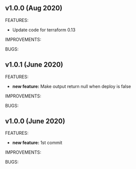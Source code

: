 ## v1.0.0 (Aug 2020)

FEATURES: 
* Update code for terraform 0.13

IMPROVEMENTS:

BUGS:

## v1.0.1 (June 2020)

FEATURES: 
* **new feature:**  Make output return null when deploy is false

IMPROVEMENTS:

BUGS:


## v1.0.0 (June 2020)

FEATURES: 
* **new feature:**  1st commit

IMPROVEMENTS:

BUGS:
